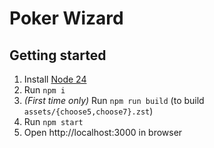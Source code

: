 # Poker Wizard

## Getting started

1. Install [Node 24](https://nodejs.org/en/download/current)
1. Run `npm i`
1. _(First time only)_ Run `npm run build` (to build `assets/{choose5,choose7}.zst`)
1. Run `npm start`
1. Open http://localhost:3000 in browser

